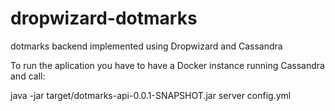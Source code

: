 dropwizard-dotmarks
===================

dotmarks backend implemented using Dropwizard and Cassandra

To run the aplication you have to have a Docker instance running Cassandra and call:

  java -jar target/dotmarks-api-0.0.1-SNAPSHOT.jar server config.yml
  

